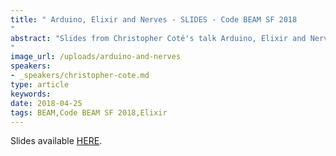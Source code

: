 ```yaml
---
title: " Arduino, Elixir and Nerves - SLIDES - Code BEAM SF 2018
"
abstract: "Slides from Christopher Coté's talk Arduino, Elixir and Nerves: A deep dive into the Firmata protocol - Code BEAM SF 2018
"
image_url: /uploads/arduino-and-nerves
speakers:
- _speakers/christopher-cote.md
type: article
keywords: 
date: 2018-04-25
tags: BEAM,Code BEAM SF 2018,Elixir
---
```


Slides available <a href="/uploads/media/default/0001/01/839a65a37b39f9aebfbee011801e0b55457a81e4.pdf" target="_blank">HERE</a>.
